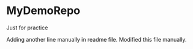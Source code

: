 # MyDemoRepo
Just for practice

Adding another line manually in readme file. Modified this file manually.
